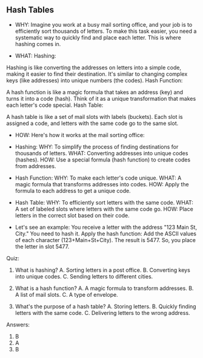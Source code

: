 ## Hash Tables
- WHY:
Imagine you work at a busy mail sorting office, and your job is to efficiently sort thousands of letters. To make this task easier, you need a systematic way to quickly find and place each letter. This is where hashing comes in.

- WHAT:
Hashing:

Hashing is like converting the addresses on letters into a simple code, making it easier to find their destination.
It's similar to changing complex keys (like addresses) into unique numbers (the codes).
Hash Function:

A hash function is like a magic formula that takes an address (key) and turns it into a code (hash).
Think of it as a unique transformation that makes each letter's code special.
Hash Table:

A hash table is like a set of mail slots with labels (buckets).
Each slot is assigned a code, and letters with the same code go to the same slot.

- HOW:
Here's how it works at the mail sorting office:
- Hashing:
WHY: To simplify the process of finding destinations for thousands of letters.
WHAT: Converting addresses into unique codes (hashes).
HOW: Use a special formula (hash function) to create codes from addresses.

- Hash Function:
WHY: To make each letter's code unique.
WHAT: A magic formula that transforms addresses into codes.
HOW: Apply the formula to each address to get a unique code.

- Hash Table:
WHY: To efficiently sort letters with the same code.
WHAT: A set of labeled slots where letters with the same code go.
HOW: Place letters in the correct slot based on their code.

- Let's see an example:
You receive a letter with the address "123 Main St, City." You need to hash it.
Apply the hash function: Add the ASCII values of each character (123+Main+St+City).
The result is 5477. So, you place the letter in slot 5477.

Quiz:
1.  What is hashing?
A. Sorting letters in a post office.
B. Converting keys into unique codes.
C. Sending letters to different cities.

2. What is a hash function?
A. A magic formula to transform addresses.
B. A list of mail slots.
C. A type of envelope.

3. What's the purpose of a hash table?
A. Storing letters.
B. Quickly finding letters with the same code.
C. Delivering letters to the wrong address.

Answers:
1. B
2. A
3. B


